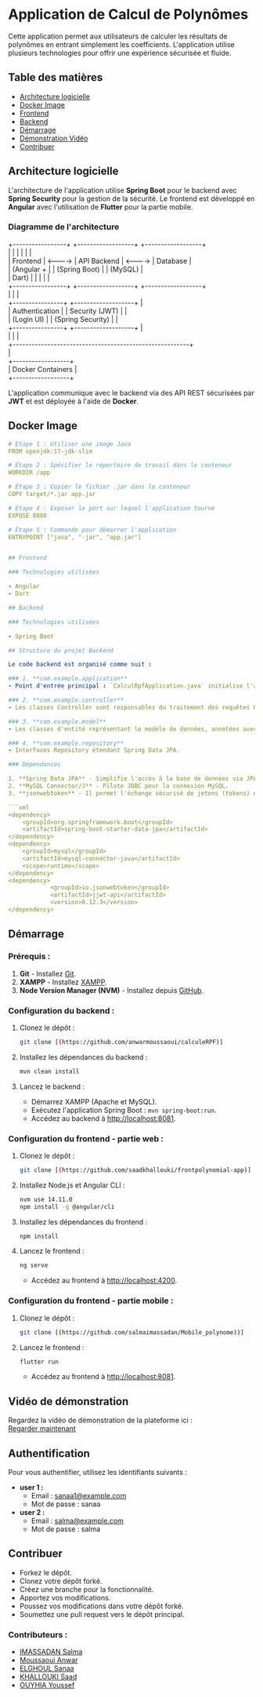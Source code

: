 # Application de Calcul de Polynômes



Cette application permet aux utilisateurs de calculer les résultats de polynômes en entrant simplement les coefficients. L'application utilise plusieurs technologies pour offrir une expérience sécurisée et fluide.

## Table des matières

- [Architecture logicielle](#Architecture-logicielle)
- [Docker Image](#Docker-Image)
- [Frontend](#Frontend)
- [Backend](#Backend)
- [Démarrage](#Démarrage)
- [Démonstration Vidéo](#Démonstration-Vidéo)
- [Contribuer](#Contribuer)

## Architecture logicielle

L'architecture de l'application utilise **Spring Boot** pour le backend avec **Spring Security** pour la gestion de la sécurité. Le frontend est développé en **Angular** avec l'utilisation de **Flutter** pour la partie mobile.

### Diagramme de l'architecture

+-----------------+         +------------------+         +------------------+  
|                 |         |                  |         |                  |  
|   Frontend     |  <----> |   API Backend    |  <----> |  Database        |  
|  (Angular +    |         |  (Spring Boot)   |         |   (MySQL)        |  
|   Dart)        |         |                  |         |                  |  
+-----------------+         +------------------+         +------------------+  
          |                         |                           |    
   +----------------+          +-------------------+            |    
   | Authentication |          | Security (JWT)    |            |    
   |   (Login UI)   |          | (Spring Security) |            |    
   +----------------+          +-------------------+            |    
          |                          |                           |    
          +--------------------------------------------------------+    
                                    |                                
                              +------------------+                    
                              | Docker Containers |                    
                              +------------------+                    


L'application communique avec le backend via des API REST sécurisées par **JWT** et est déployée à l'aide de **Docker**.

## Docker Image

```yaml
# Étape 1 : Utiliser une image Java
FROM openjdk:17-jdk-slim

# Étape 2 : Spécifier le répertoire de travail dans le conteneur
WORKDIR /app

# Étape 3 : Copier le fichier .jar dans le conteneur
COPY target/*.jar app.jar

# Étape 4 : Exposer le port sur lequel l'application tourne
EXPOSE 8080

# Étape 5 : Commande pour démarrer l'application
ENTRYPOINT ["java", "-jar", "app.jar"]


## Frontend

### Technologies utilisées

- Angular
- Dart

## Backend

### Technologies utilisées

- Spring Boot

## Structure du projet Backend

Le code backend est organisé comme suit :

### 1. **com.example.application**
- Point d'entrée principal : `CalculRpfApplication.java` initialise l'application Spring Boot.

### 2. **com.example.controller**
- Les classes Controller sont responsables du traitement des requêtes HTTP et du retour des réponses.

### 3. **com.example.model**
- Les classes d'entité représentant le modèle de données, annotées avec les annotations JPA pour l'interaction avec la base de données.

### 4. **com.example.repository**
- Interfaces Repository étendant Spring Data JPA.

### Dépendances

1. **Spring Data JPA** - Simplifie l'accès à la base de données via JPA.
2. **MySQL Connector/J** - Pilote JDBC pour la connexion MySQL.
3. **jsonwebtoken** - Il permet l'échange sécurisé de jetons (tokens) entre plusieurs parties.

```xml
<dependency>
    <groupId>org.springframework.boot</groupId>
    <artifactId>spring-boot-starter-data-jpa</artifactId>
</dependency>
<dependency>
    <groupId>mysql</groupId>
    <artifactId>mysql-connector-java</artifactId>
    <scope>runtime</scope>
</dependency>
<dependency>
			<groupId>io.jsonwebtoken</groupId>
			<artifactId>jjwt-api</artifactId>
			<version>0.12.3</version>
</dependency>
```

## Démarrage

### Prérequis :

1. **Git** - Installez [Git](https://git-scm.com/).
2. **XAMPP** - Installez [XAMPP](https://www.apachefriends.org/).
3. **Node Version Manager (NVM)** - Installez depuis [GitHub](https://github.com/nvm-sh/nvm).

### Configuration du backend :

1. Clonez le dépôt :
   ```bash
   git clone [(https://github.com/anwarmoussaoui/calculeRPF)]
   ```

2. Installez les dépendances du backend :
   ```bash
   mvn clean install
   ```

3. Lancez le backend :
   - Démarrez XAMPP (Apache et MySQL).
   - Exécutez l'application Spring Boot : `mvn spring-boot:run`.
   - Accédez au backend à [http://localhost:8081](http://localhost:8081).

### Configuration du frontend - partie web :

1. Clonez le dépôt :
   ```bash
   git clone [(https://github.com/saadkhallouki/frontpolynomial-app)]
   ```

2. Installez Node.js et Angular CLI :
   ```bash
   nvm use 14.11.0
   npm install -g @angular/cli
   ```

3. Installez les dépendances du frontend :
   ```bash
   npm install
   ```

4. Lancez le frontend :
   ```bash
   ng serve
   ```

   - Accédez au frontend à [http://localhost:4200](http://localhost:4200).
     
  ### Configuration du frontend - partie mobile :

1. Clonez le dépôt :
   ```bash
   git clone [(https://github.com/salmaimassadan/Mobile_polynome))]
   ```
2. Lancez le frontend :
   ```bash
   flutter run
   ```

   - Accédez au frontend à [http://localhost:8081](http://localhost:8081).
   

## Vidéo de démonstration

Regardez la vidéo de démonstration de la plateforme ici :  
[Regarder maintenant]([https://github.com/user-attachments/assets/8922bdfe-95ed-4c46-b155-2291cc4c61f4])

## Authentification

Pour vous authentifier, utilisez les identifiants suivants :

- **user 1 :**
  - Email : sanaa1@example.com
  - Mot de passe : sanaa
- **user 2 :**
  - Email : salma@example.com
  - Mot de passe : salma

## Contribuer


- Forkez le dépôt.
- Clonez votre dépôt forké.
- Créez une branche pour la fonctionnalité.
- Apportez vos modifications.
- Poussez vos modifications dans votre dépôt forké.
- Soumettez une pull request vers le dépôt principal.

### Contributeurs :
- [IMASSADAN Salma](https://github.com/salmaimassadan)
- [Moussaoui Anwar](https://github.com/anwarmoussaoui)
- [ELGHOUL Sanaa](https://github.com/Elghoulsanaa)
- [KHALLOUKI Saad](https://github.com/saadkhallouki)
- [OUYHIA Youssef](https://github.com/salmaimassadan)
